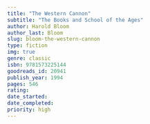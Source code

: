 ```yaml
---
title: "The Western Cannon"
subtitle: "The Books and School of the Ages"
author: Harold Bloom
author_last: Bloom
slug: bloom-the-western-cannon
type: fiction
img: true
genre: classic
isbn: 9781573225144
goodreads_id: 20941
publish_year: 1994
pages: 546
rating: 
date_started:
date_completed:
priority: high
---
```

